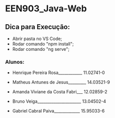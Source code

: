# EEN903_Java-Web


## Dica para Execução:
- Abrir pasta no VS Code;
- Rodar comando "npm install";
- Rodar comando "ng serve";


### Alunos:

- Henrique Pereira Rosa____________ 11.02741-0

- Matheus Antunes de Jesus_________ 14.03521-9

- Amanda Viviane da Costa Fabri___ 12.02859-2

- Bruno Veiga______________________ 13.04502-4

- Gabriel Cabral Paiva_____________ 15.95033-6
